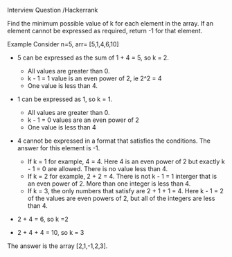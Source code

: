 Interview Question /Hackerrank

Find the minimum possible value of k for each element in the array. If an element cannot be expressed as required, return -1 for that element.

Example
Consider n=5, arr= [5,1,4,6,10]

- 5 can be expressed as the sum of 1 + 4 = 5, so k = 2.

  - All values are greater than 0.
  - k - 1 = 1 value is an even power of 2, ie 2^2 = 4
  - One value is less than 4.

- 1 can be expressed as 1, so k = 1.

  - All values are greater than 0.
  - k - 1 = 0 values are an even power of 2
  - One value is less than 4

- 4 cannot be expressed in a format that satisfies the conditions. The answer for this element is -1.

  - If k = 1 for example, 4 = 4. Here 4 is an even power of 2 but exactly k - 1 = 0 are allowed. There is no value less than 4.
  - If k = 2 for example, 2 + 2 = 4. There is not k - 1 = 1 interger that is an even power of 2. More than one integer is less than 4.
  - If k = 3, the only numbers that satisfy are 2 + 1 + 1 = 4. Here k - 1 = 2 of the values are even powers of 2, but all of the integers are less than 4.

- 2 + 4 = 6, so k =2
- 2 + 4 + 4 = 10, so k = 3

The answer is the array [2,1,-1,2,3].
